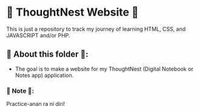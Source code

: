 # 🌱 ThoughtNest Website 🌱

This is just a repository to track my journey of learning HTML, CSS, and JAVASCRIPT and/or PHP.

## 🌱 About this folder 🌱:
 * The goal is to make a website for my ThoughtNest (Digital Notebook or Notes app) application.

### 🌱 Note 🌱:
Practice-anan ra ni diri!
